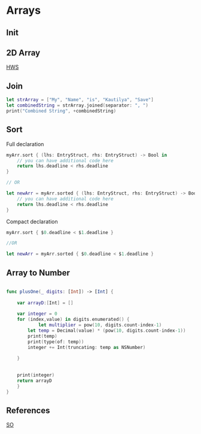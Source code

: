 # Arrays


## Init


## 2D Array

[HWS](https://www.hackingwithswift.com/example-code/arrays/how-do-you-create-multi-dimensional-arrays)

## Join

```swift
let strArray = ["My", "Name", "is", "Kautilya", "Save"]
let combinedString = strArray.joined(separator: ", ")
print("Combined String", +combinedString)
```


## Sort

Full declaration
```swift
myArr.sort { (lhs: EntryStruct, rhs: EntryStruct) -> Bool in
    // you can have additional code here
    return lhs.deadline < rhs.deadline
}

// OR

let newArr = myArr.sorted { (lhs: EntryStruct, rhs: EntryStruct) -> Bool in
    // you can have additional code here
    return lhs.deadline < rhs.deadline
}
```

Compact declaration

```swift
myArr.sort { $0.deadline < $1.deadline }

//OR

let newArr = myArr.sorted { $0.deadline < $1.deadline }
```

## Array to Number

```swift

func plusOne(_ digits: [Int]) -> [Int] {
        
    var arrayD:[Int] = []
        
    var integer = 0
    for (index,value) in digits.enumerated() {
		    let multiplier = pow(10, digits.count-index-1)
        let temp = Decimal(value) * (pow(10, digits.count-index-1))
        print(temp)
        print(type(of: temp))
        integer += Int(truncating: temp as NSNumber)
        
    }
    
    
    print(integer)
    return arrayD
    }
}

```

## References

[SO](https://stackoverflow.com/questions/24781027/how-do-you-sort-an-array-of-structs-in-swift)